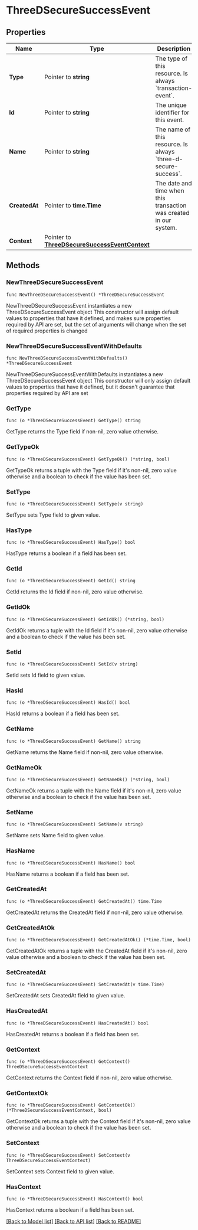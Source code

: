 # ThreeDSecureSuccessEvent

## Properties

Name | Type | Description | Notes
------------ | ------------- | ------------- | -------------
**Type** | Pointer to **string** | The type of this resource. Is always &#x60;transaction-event&#x60;. | [optional] 
**Id** | Pointer to **string** | The unique identifier for this event. | [optional] 
**Name** | Pointer to **string** | The name of this resource. Is always &#x60;three-d-secure-success&#x60;. | [optional] 
**CreatedAt** | Pointer to **time.Time** | The date and time when this transaction was created in our system. | [optional] 
**Context** | Pointer to [**ThreeDSecureSuccessEventContext**](ThreeDSecureSuccessEventContext.md) |  | [optional] 

## Methods

### NewThreeDSecureSuccessEvent

`func NewThreeDSecureSuccessEvent() *ThreeDSecureSuccessEvent`

NewThreeDSecureSuccessEvent instantiates a new ThreeDSecureSuccessEvent object
This constructor will assign default values to properties that have it defined,
and makes sure properties required by API are set, but the set of arguments
will change when the set of required properties is changed

### NewThreeDSecureSuccessEventWithDefaults

`func NewThreeDSecureSuccessEventWithDefaults() *ThreeDSecureSuccessEvent`

NewThreeDSecureSuccessEventWithDefaults instantiates a new ThreeDSecureSuccessEvent object
This constructor will only assign default values to properties that have it defined,
but it doesn't guarantee that properties required by API are set

### GetType

`func (o *ThreeDSecureSuccessEvent) GetType() string`

GetType returns the Type field if non-nil, zero value otherwise.

### GetTypeOk

`func (o *ThreeDSecureSuccessEvent) GetTypeOk() (*string, bool)`

GetTypeOk returns a tuple with the Type field if it's non-nil, zero value otherwise
and a boolean to check if the value has been set.

### SetType

`func (o *ThreeDSecureSuccessEvent) SetType(v string)`

SetType sets Type field to given value.

### HasType

`func (o *ThreeDSecureSuccessEvent) HasType() bool`

HasType returns a boolean if a field has been set.

### GetId

`func (o *ThreeDSecureSuccessEvent) GetId() string`

GetId returns the Id field if non-nil, zero value otherwise.

### GetIdOk

`func (o *ThreeDSecureSuccessEvent) GetIdOk() (*string, bool)`

GetIdOk returns a tuple with the Id field if it's non-nil, zero value otherwise
and a boolean to check if the value has been set.

### SetId

`func (o *ThreeDSecureSuccessEvent) SetId(v string)`

SetId sets Id field to given value.

### HasId

`func (o *ThreeDSecureSuccessEvent) HasId() bool`

HasId returns a boolean if a field has been set.

### GetName

`func (o *ThreeDSecureSuccessEvent) GetName() string`

GetName returns the Name field if non-nil, zero value otherwise.

### GetNameOk

`func (o *ThreeDSecureSuccessEvent) GetNameOk() (*string, bool)`

GetNameOk returns a tuple with the Name field if it's non-nil, zero value otherwise
and a boolean to check if the value has been set.

### SetName

`func (o *ThreeDSecureSuccessEvent) SetName(v string)`

SetName sets Name field to given value.

### HasName

`func (o *ThreeDSecureSuccessEvent) HasName() bool`

HasName returns a boolean if a field has been set.

### GetCreatedAt

`func (o *ThreeDSecureSuccessEvent) GetCreatedAt() time.Time`

GetCreatedAt returns the CreatedAt field if non-nil, zero value otherwise.

### GetCreatedAtOk

`func (o *ThreeDSecureSuccessEvent) GetCreatedAtOk() (*time.Time, bool)`

GetCreatedAtOk returns a tuple with the CreatedAt field if it's non-nil, zero value otherwise
and a boolean to check if the value has been set.

### SetCreatedAt

`func (o *ThreeDSecureSuccessEvent) SetCreatedAt(v time.Time)`

SetCreatedAt sets CreatedAt field to given value.

### HasCreatedAt

`func (o *ThreeDSecureSuccessEvent) HasCreatedAt() bool`

HasCreatedAt returns a boolean if a field has been set.

### GetContext

`func (o *ThreeDSecureSuccessEvent) GetContext() ThreeDSecureSuccessEventContext`

GetContext returns the Context field if non-nil, zero value otherwise.

### GetContextOk

`func (o *ThreeDSecureSuccessEvent) GetContextOk() (*ThreeDSecureSuccessEventContext, bool)`

GetContextOk returns a tuple with the Context field if it's non-nil, zero value otherwise
and a boolean to check if the value has been set.

### SetContext

`func (o *ThreeDSecureSuccessEvent) SetContext(v ThreeDSecureSuccessEventContext)`

SetContext sets Context field to given value.

### HasContext

`func (o *ThreeDSecureSuccessEvent) HasContext() bool`

HasContext returns a boolean if a field has been set.


[[Back to Model list]](../README.md#documentation-for-models) [[Back to API list]](../README.md#documentation-for-api-endpoints) [[Back to README]](../README.md)


